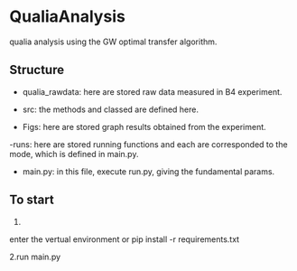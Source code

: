 # QualiaAnalysis
qualia analysis using the GW optimal transfer algorithm.


## Structure
- qualia_rawdata: here are stored raw data measured in B4 experiment.

- src: the methods and classed are defined here.

- Figs: here are stored graph results obtained from the experiment.

-runs: here are stored running functions and each are corresponded to the mode, which is defined in main.py.

- main.py: in this file, execute run.py, giving the fundamental params.

## To start
1.
enter the vertual environment
or
pip install -r requirements.txt

2.run main.py

